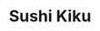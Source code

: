 ---
layout: place
title: Sushi Kiku
permalink: /georgia/atlanta/sushi-kiku.html
stateAbbr: GA
stateName: Georgia
cityName: Atlanta
seo:
  type: restaurant
  links: https://www.sushikikuatlanta.com/
place_id: ChIJMfxHNeIF9YgRwtPLtRoN47I
photos:
  - name: >-
      places/ChIJMfxHNeIF9YgRwtPLtRoN47I/photos/AeeoHcImaSpHBQYhKg4vS79kglemLzhIVLZ8VBoDgDCwXJjnh6y90ssIGhXdAdGUhnN0NaPyeO3M0qZibOTMd2qCTyTd-__ccgn1bc2-X7jPt2dKSIRVVL-2SuvejJk7gbRuZM0Ds8oSm-WN1at9DjPCld2KXDEjkTWFEM6X81GboTMJ4FIlpqOTTTYJdKG4Io9cmfqkQGYcyowbfnPlPGRR6TPZxOOXHeDkoMbDfGXLPsJSjIhyhrlGcLky5lKjOiUzgefckhOp7wun2dcEBcTaLML2RIzGiSlWw6FaOUOdvlf7zqEJsWW6z-2sSD5OypSwEWqr9uCQyv_S7gcqDNOB4qErohlQ7LqCmXxvYfXyd9PO9fe2-gScrf3VS1qeYChjDSpDuT4GbixernnEAz5JdHJtkAOTE1BdVkFAiRdOKUVGSA
    widthPx: 4000
    heightPx: 2252
    authorAttributions:
      - displayName: Lee Lee Williams
        uri: https://maps.google.com/maps/contrib/110028932608900272559
        photoUri: >-
          https://lh3.googleusercontent.com/a/ACg8ocIcX1DId8j-hX-pxfuCgWvkYHqj3FiSnJ80Or7WCuspMFUYoQ=s100-p-k-no-mo
    flagContentUri: >-
      https://www.google.com/local/imagery/report/?cb_client=maps_api_places.places_api&image_key=!1e10!2sCIHM0ogKEICAgIDrmvOiQA&hl=en-US
    googleMapsUri: >-
      https://www.google.com/maps/place//data=!3m4!1e2!3m2!1sCIHM0ogKEICAgIDrmvOiQA!2e10!4m2!3m1!1s0x88f505e23547fc31:0xb2e30d1ab5cbd3c2
  - name: >-
      places/ChIJMfxHNeIF9YgRwtPLtRoN47I/photos/AeeoHcLSyx7gz6rBfZaG9CQ2jml3yRs8DuZFN0tN_hVNVEDEAmMZh7PTs-in6K1Jdypz-BfyfZg-UmaHjpH18KVdmWO1dg85Yy_brt6dSDHf02hdh7ggX28n5-WVUxXcEyn8fzksKfgnUl9yY8HjYK1q8M4Vzwl6LDkiTVcIOdOBC0Kk_M3rvCMctc0uKxeAj9fkESSuVXCoShsHmJ0BAZzkVa3cY5oGAAvFlf6DBbqGxR7lwIJkgvi9z1EsxdGwYKlIwl3Cn--7bOh0CxrXAlBt8D9xuUj7z4NiRP-4k72umdq83lwrEFR1-wx_C1JfVKkTcvT23AGBfa7OzeKFuDUPWIUEvdkGXOikeN6AK_CS9kgaUtjokrCLahim0aF6kBBHUQ2q7BuHhAjXCvHYdmViQ1zLvubXsyFZB1hjWFLaiQoaTi67lvdHBeaMrynkfw
    widthPx: 4000
    heightPx: 2252
    authorAttributions:
      - displayName: Jana Viochnova
        uri: https://maps.google.com/maps/contrib/117000551736551810087
        photoUri: >-
          https://lh3.googleusercontent.com/a-/ALV-UjWDk2uHYzCfrpVC-CqovK9Y6vcqtSR0zoUKSFewqiFLuaMCLnXe=s100-p-k-no-mo
    flagContentUri: >-
      https://www.google.com/local/imagery/report/?cb_client=maps_api_places.places_api&image_key=!1e10!2sCIABIhADyddmqRKB_mevtgcAACVL&hl=en-US
    googleMapsUri: >-
      https://www.google.com/maps/place//data=!3m4!1e2!3m2!1sCIABIhADyddmqRKB_mevtgcAACVL!2e10!4m2!3m1!1s0x88f505e23547fc31:0xb2e30d1ab5cbd3c2
  - name: >-
      places/ChIJMfxHNeIF9YgRwtPLtRoN47I/photos/AeeoHcI9Wvu4LA-HN7x0HNg-jUC8mgv4k1wp_xnbnghYUI2NFGK2RTFw6Z-_qOw-KJByBEGe7aT0iu6BJcjVq6HahXE5BbxkB8u-JCaDVIfjuCHr83CGX5ImrydejNyDO3cnaI41lO88W0snfaWoWoDbIA6OmKwDdW3Ej7PD_iObk43xgOAeGUqYjYaEZQ5hlL75XuydqGOk-vbAD5Dbzbk-nKV0ZZnvsyHmMthHvzLkVHCKtbqbWivqTyNRBQkMBDwc-Qw0TEzdETkSmic3_z1IDfvurVOtwGrWflDTwy_N3TA1zDEx1DjoWO5Btb0kYc2FxYazHbfL9OZ5oGNrBXFX59llOUypIRL-q9ygHg3GJlpxu0Vt2oqCtFkqp2B1ITc5LHEEBAe0bfLwxiuCXeoYQNENRLFuwYhBIDVuLaedH2M
    widthPx: 1290
    heightPx: 1069
    authorAttributions:
      - displayName: S B
        uri: https://maps.google.com/maps/contrib/115982411911410632514
        photoUri: >-
          https://lh3.googleusercontent.com/a-/ALV-UjXVqvB5-giDaE_b9XEdr9kCP1cD8leBAwhlB-fL5Y7ef8uJuSfhfA=s100-p-k-no-mo
    flagContentUri: >-
      https://www.google.com/local/imagery/report/?cb_client=maps_api_places.places_api&image_key=!1e10!2sCIHM0ogKEICAgIDT4JLqHg&hl=en-US
    googleMapsUri: >-
      https://www.google.com/maps/place//data=!3m4!1e2!3m2!1sCIHM0ogKEICAgIDT4JLqHg!2e10!4m2!3m1!1s0x88f505e23547fc31:0xb2e30d1ab5cbd3c2
  - name: >-
      places/ChIJMfxHNeIF9YgRwtPLtRoN47I/photos/AeeoHcIMSwKP12kZlCWIRgDPuAbSOnHHnA-yOuNZqCK_RIzyovZJgrYJP2tdSNywSAj2G8F0yo7BtdoqLz0n5ZkAjxzgAqMhE7idTUTiEMFe-FZs1SL-R7DjyooDpaqBzKnJggwksNVE85cefMWdbmbxhCbgDU0Kd-SH5xE3YWp8Qlo-Wnv_GucakvsubuwB6ywm0cl7_-qSArP2CWVpYRWFrlvfgcj2kg6g4Ryv95sUMlcnha6kS44hLjOaSTta4X6kvwlGVxcoY1XyNVlpfl0kBtegV_6j5iFSnwsrQYjXRcJ1SIpWtst5IX2hmL4jWV7zuEmdASQWNaaB_33aNQEnj1fTtyKeq9165qXS3W4smY1Ld5NPrGsWjsj5BUfMvozJpWjnwAl5yuX4CLY5pddHd9Z_7CF4kRDgPVvT9vaOeQZlL5a4
    widthPx: 1514
    heightPx: 1021
    authorAttributions:
      - displayName: S B
        uri: https://maps.google.com/maps/contrib/115982411911410632514
        photoUri: >-
          https://lh3.googleusercontent.com/a-/ALV-UjXVqvB5-giDaE_b9XEdr9kCP1cD8leBAwhlB-fL5Y7ef8uJuSfhfA=s100-p-k-no-mo
    flagContentUri: >-
      https://www.google.com/local/imagery/report/?cb_client=maps_api_places.places_api&image_key=!1e10!2sCIHM0ogKEICAgIDT4JLq7gE&hl=en-US
    googleMapsUri: >-
      https://www.google.com/maps/place//data=!3m4!1e2!3m2!1sCIHM0ogKEICAgIDT4JLq7gE!2e10!4m2!3m1!1s0x88f505e23547fc31:0xb2e30d1ab5cbd3c2
  - name: >-
      places/ChIJMfxHNeIF9YgRwtPLtRoN47I/photos/AeeoHcI2-soxZ4L79SEXx9IJ1zsBHykstMQxrdKCFis6XVtAmcqdlQfNiJmpiE0CzFNiuZx4ijXleRmJPR_2exSplhlMQxjcSGg6DWzO_2En3cJBDSVYaNnNw3dZvCs3UutqmBXq3n_x15Gf0A2nWtN7eyOtiSh78rluzdAYrWUXBeYU79KVk0h9goaP-tnoNFYTGpkeP0fuTryK3ynZoDW_HgPocl4itOeKifcuMmkbCfgD72rUH-ji0rO9D3gLlb9fTW80Lb66qvyz8rMnmLkdflZ4FMGuMZ43tpPXlsWMDd1e7LvOSsC7LNvduKigbYWBaTVxk1Sd6pz0hpRxy_okKKf4RdQ_r1FR1bJzKuRtEp7ImtcJy2gVSoCs9h0DV_BpOJkzEOR-drZd69kOavMeYbxtVdMRabHZz77E9TPCQ0lVXyQMw_pdxd1LNzOHDw
    widthPx: 2268
    heightPx: 4032
    authorAttributions:
      - displayName: Kevin Woods
        uri: https://maps.google.com/maps/contrib/115709906678412343230
        photoUri: >-
          https://lh3.googleusercontent.com/a-/ALV-UjUOW_O7q1lvmcMznC15WC8helX10tiSFHf52w-kCQPgxgCg0W9x=s100-p-k-no-mo
    flagContentUri: >-
      https://www.google.com/local/imagery/report/?cb_client=maps_api_places.places_api&image_key=!1e10!2sCIABIhAA3ilWHiVegGgEQksABAuY&hl=en-US
    googleMapsUri: >-
      https://www.google.com/maps/place//data=!3m4!1e2!3m2!1sCIABIhAA3ilWHiVegGgEQksABAuY!2e10!4m2!3m1!1s0x88f505e23547fc31:0xb2e30d1ab5cbd3c2
  - name: >-
      places/ChIJMfxHNeIF9YgRwtPLtRoN47I/photos/AeeoHcIHOt0PdB0qQS78MleyJQseDFwdLQCdWWaxa1yLIoRQcodW5AjKb0VlKjD-D0gjxHiiHe7xbsPTKQ38M7ZqZ53P9GIiK8RX2AlNWksFW0J_DP0ght_bDIJeND8mobD2wOPJEPIQN7CpCA3mTTpHosL3p9Aw2EZjRtQ6P61rDHpu5fSTvZ7Ow_QLN7SOOsZkAUVZMR5RHh9BbuLHb6GfzbeNTsDeZM5eXkXORTOyvYo0xJYM8p_ifRYOL-O8-mNAxxaPbA7ZVU4g0fU4DCmDrv4GLi3ttBM4vT0IHWA2l_K1c6jogXupJUjp59qbzQtalM8Or7zS4vSIX7UPkB7gBPL51TmuEslwdr4lFz3CQUH9_awCDAtIOaCjP-1OWPuVeOaV8V1hWDsSsYKGcGs_MzU8GkTvbNSirE8gnQQT08_S8w
    widthPx: 3000
    heightPx: 4000
    authorAttributions:
      - displayName: Crystal Telesford
        uri: https://maps.google.com/maps/contrib/110511459790075330068
        photoUri: >-
          https://lh3.googleusercontent.com/a-/ALV-UjUEvbrqpHCf8R3l48TEMMfquOT8M4NrNjDDA18uwlK3ydFxFoMTlg=s100-p-k-no-mo
    flagContentUri: >-
      https://www.google.com/local/imagery/report/?cb_client=maps_api_places.places_api&image_key=!1e10!2sCIHM0ogKEICAgICZj4eVRA&hl=en-US
    googleMapsUri: >-
      https://www.google.com/maps/place//data=!3m4!1e2!3m2!1sCIHM0ogKEICAgICZj4eVRA!2e10!4m2!3m1!1s0x88f505e23547fc31:0xb2e30d1ab5cbd3c2
  - name: >-
      places/ChIJMfxHNeIF9YgRwtPLtRoN47I/photos/AeeoHcLvkmBRYlqWy0WZAKA3IsZCpNgqD_mdPn1dMTk-sd0cm-I0GcHGgCE-peUxGDQ3KiKvBpPUFXTwq8gDhwdbZrbPfx27EkAjMMfwYWV7vUWyIlIa6EzmPQyDKkZiAJ0rV17xXlU5yR-LvkEuLYCbQyzA7x71vPHtjXO14MveWP-2TszoEBPl9C1wLqdyBuKcusszpdH3TOlA090wH_vOuoudZt3IyxXBJLxR-Z8mnOs6jF9WahkfNrzjveNaqh8UnL_oUmicLnpkbpt-MtPDn0mHC0tpDT8inj9xx4YG4XfvKTlmyXWIJxEe3XKaWHNo01vx5YRvJQDiQCVTOB_NdNAg5-M5SItdRoldv5Q4WfHGkO1iYNCcvu_L-wV2EF71QqX7QN7nheggmx2gV6T6mkiPddGL-YOJn5qj6Kt6tUXswQ
    widthPx: 4032
    heightPx: 3024
    authorAttributions:
      - displayName: Melissa Kim
        uri: https://maps.google.com/maps/contrib/111317788344680856767
        photoUri: >-
          https://lh3.googleusercontent.com/a-/ALV-UjXWLGBewnk_hrUzNCY4T_Qrcu8gbTaN40uW_dEX4_JY_nV1mQ8G=s100-p-k-no-mo
    flagContentUri: >-
      https://www.google.com/local/imagery/report/?cb_client=maps_api_places.places_api&image_key=!1e10!2sCIHM0ogKEICAgICMpqv7Bg&hl=en-US
    googleMapsUri: >-
      https://www.google.com/maps/place//data=!3m4!1e2!3m2!1sCIHM0ogKEICAgICMpqv7Bg!2e10!4m2!3m1!1s0x88f505e23547fc31:0xb2e30d1ab5cbd3c2
  - name: >-
      places/ChIJMfxHNeIF9YgRwtPLtRoN47I/photos/AeeoHcIDPfRotYiTeWK1ipQGTnE44sh4laqVOnkMq4g4hKTZ3G6h3U9MDc0Hdyqg2MoN2_ROrhIgMkqZhQuXZeXp8s-yyFJr9zi4u16peqD-_s5Cy2PkwbuKs2A55ykx5uGvjL-a1ie7mYR_gLL-l9SSTAkkAybgMkEEjM1K8cKRH7KGlBqb4nC1N94hzgZMIFAHcrcRJoWELpq1_65xY7syoUMv81NgmuUutWtydtk36hliwt8fT-BpBJf1xUUROkAUJzw28TFWC8DGn9jHI6yzd35gWaPUDLTXpfnEFaQtLQ879vbMVvJxfn2eXUKjqtnbam9g-0KpMzbuqr5wuZTVn-qpfgiCONl4y9wlNw4OiTeue6SN5HGw3DziE_UGhdotXYVlUzJQVH0aWF0JrqUHwbdrCbO3xYymMi3RIZrcASme_A
    widthPx: 3000
    heightPx: 4000
    authorAttributions:
      - displayName: Trang T.
        uri: https://maps.google.com/maps/contrib/105427771826657887552
        photoUri: >-
          https://lh3.googleusercontent.com/a-/ALV-UjXgIc-Hvwe3gRW4x9hCbvdBAmyiqry4texVqLa7Sh9rxjfkaeT3tg=s100-p-k-no-mo
    flagContentUri: >-
      https://www.google.com/local/imagery/report/?cb_client=maps_api_places.places_api&image_key=!1e10!2sCIHM0ogKEICAgIDdjcuIMg&hl=en-US
    googleMapsUri: >-
      https://www.google.com/maps/place//data=!3m4!1e2!3m2!1sCIHM0ogKEICAgIDdjcuIMg!2e10!4m2!3m1!1s0x88f505e23547fc31:0xb2e30d1ab5cbd3c2
  - name: >-
      places/ChIJMfxHNeIF9YgRwtPLtRoN47I/photos/AeeoHcJXuh7rIPenCdA-TlzoDMCtvArgG8xzfbexyICSoVq-Iwn595zgXLKqQ7DEPvvSrRCzCZPTMofb7poUL9m3cIQkP-KDwcZRutE5rBpD3lJkIlZSxCBViIogvLZcU0xhUZTEkKorEjl0aN75vZeNIxRa6I0FbA9eBrZQsJG1nWSFp1AbLQXQLA45w7ISWlaSmM5MVFbDqDRob2Eoh0E41qTfCRQqUAP50KVDp_VDLP3Y1PRjL2GUl5dRG2SydSC6sE4a4zI7SuI9rxf5trAVIMvD1aWdFCquC2AME52kaHaqeyV3xmB2kGs79dpZUCgMTV9J5VW_KsAqcKNcVhu7PHWbQe015Ii5FfnyaA1MjPUucEa5uVkKg8jwA1E4hS4cOa3rNmzxjcc3AwqQhLHziPN1HooNH4CnZZpI8e3PEtDelE_n
    widthPx: 2160
    heightPx: 2160
    authorAttributions:
      - displayName: Nita LaNee'
        uri: https://maps.google.com/maps/contrib/100789618389979312378
        photoUri: >-
          https://lh3.googleusercontent.com/a-/ALV-UjVBFJtKZalCQj7fD_RsV3zHjq9BRAoRGS_q4afCl7t0rT73wp9tzg=s100-p-k-no-mo
    flagContentUri: >-
      https://www.google.com/local/imagery/report/?cb_client=maps_api_places.places_api&image_key=!1e10!2sCIHM0ogKEICAgIDU363HyAE&hl=en-US
    googleMapsUri: >-
      https://www.google.com/maps/place//data=!3m4!1e2!3m2!1sCIHM0ogKEICAgIDU363HyAE!2e10!4m2!3m1!1s0x88f505e23547fc31:0xb2e30d1ab5cbd3c2
  - name: >-
      places/ChIJMfxHNeIF9YgRwtPLtRoN47I/photos/AeeoHcKtgi9p9kjM-zkaqJQT9NSY9hJP7nhOngoprIWELEm3SVYtalapah_9IHPUtO9IUlwsEdvGIadybF9157oObQ_n9hFgzN3jrtHcnvZLKVRHRkeLVmlUJM08rq28PpcKIxMxDulSupaw13hYIOMEfubSOx0J24-wK40mT-zSGybYCwvaDu8slQbwlON4xRz7Ve_3cA_z8ZOOzOU-3DfSGP1b9B6QZfIKBokfsW4NRj6a1C8ieyt_jj2JkZHwMxeqB28amIRpkAsV4xK4eq8BZJ8ra9hu3izw8pzVQlJ79Wmt8UEr0zIUpLzhDmzKGK4eiOuPHTs8orIgmgEdQ0_eB5iJ0h8ErrGKiXX0FbvNhF0po-WrHROEpYhsRXbtn5uk-GJ3d2IIAais3yl1yUyEIOO11velif1fboOdMg8z02RIrg
    widthPx: 4032
    heightPx: 2268
    authorAttributions:
      - displayName: Kevin Woods
        uri: https://maps.google.com/maps/contrib/115709906678412343230
        photoUri: >-
          https://lh3.googleusercontent.com/a-/ALV-UjUOW_O7q1lvmcMznC15WC8helX10tiSFHf52w-kCQPgxgCg0W9x=s100-p-k-no-mo
    flagContentUri: >-
      https://www.google.com/local/imagery/report/?cb_client=maps_api_places.places_api&image_key=!1e10!2sCIHM0ogKEICAgIC3-5mxaA&hl=en-US
    googleMapsUri: >-
      https://www.google.com/maps/place//data=!3m4!1e2!3m2!1sCIHM0ogKEICAgIC3-5mxaA!2e10!4m2!3m1!1s0x88f505e23547fc31:0xb2e30d1ab5cbd3c2
address: 2770 Lenox Rd NE, Atlanta, GA 30324, USA
street: 2770 Lenox Rd NE
city: Atlanta
state: GA
zip: '30324'
country: USA
neighborhood: Buckhead
latitude: '33.831007'
longitude: '-84.356819'
accessibility_options:
  wheelchairAccessibleParking: true
  wheelchairAccessibleEntrance: true
  wheelchairAccessibleRestroom: true
  wheelchairAccessibleSeating: true
business_status: OPERATIONAL
name: Sushi Kiku
google_maps_links:
  directionsUri: >-
    https://www.google.com/maps/dir//''/data=!4m7!4m6!1m1!4e2!1m2!1m1!1s0x88f505e23547fc31:0xb2e30d1ab5cbd3c2!3e0
  placeUri: https://maps.google.com/?cid=12890160966834836418
  writeAReviewUri: >-
    https://www.google.com/maps/place//data=!4m3!3m2!1s0x88f505e23547fc31:0xb2e30d1ab5cbd3c2!12e1
  reviewsUri: >-
    https://www.google.com/maps/place//data=!4m4!3m3!1s0x88f505e23547fc31:0xb2e30d1ab5cbd3c2!9m1!1b1
  photosUri: >-
    https://www.google.com/maps/place//data=!4m3!3m2!1s0x88f505e23547fc31:0xb2e30d1ab5cbd3c2!10e5
primary_type: Sushi Restaurant
opening_hours:
  regular: null
  current: null
secondary_opening_hours:
  regular:
    weekdayDescriptions: null
    type: null
  current:
    weekdayDescriptions: null
    type: null
phone: (404) 467-4544
price_level: PRICE_LEVEL_MODERATE
price_range: $20 &ndash; $30
rating: '4.4'
rating_count: 0
website: https://www.sushikikuatlanta.com/
description: >-
  Explore Sushi Kiku in Atlanta, GA$$$Sushi Kiku in Atlanta, GA, stands out as a
  welcoming Japanese eatery known for its fresh sushi rolls and diverse entrees
  that cater to a variety of tastes. This spot offers all-you-can-eat dining
  options alongside a selection of beverages like beer, wine, and sake, making
  it a go-to choice for those seeking satisfying Japanese meals in a relaxed
  setting. The restaurant emphasizes accessibility with features like
  wheelchair-friendly parking and entrances, ensuring everyone can enjoy the
  experience. Affordable pricing in the moderate range adds to its appeal for
  casual diners looking for quality sushi restaurants nearby. With its focus on
  flavorful dishes and a cozy atmosphere, Sushi Kiku provides an ideal spot for
  exploring top-rated Japanese cuisine without the formality of upscale venues.
generative_summary: >-
  Explore Sushi Kiku in Atlanta, GA$$$Sushi Kiku in Atlanta, GA, stands out as a
  welcoming Japanese eatery known for its fresh sushi rolls and diverse entrees
  that cater to a variety of tastes. This spot offers all-you-can-eat dining
  options alongside a selection of beverages like beer, wine, and sake, making
  it a go-to choice for those seeking satisfying Japanese meals in a relaxed
  setting. The restaurant emphasizes accessibility with features like
  wheelchair-friendly parking and entrances, ensuring everyone can enjoy the
  experience. Affordable pricing in the moderate range adds to its appeal for
  casual diners looking for quality sushi restaurants nearby. With its focus on
  flavorful dishes and a cozy atmosphere, Sushi Kiku provides an ideal spot for
  exploring top-rated Japanese cuisine without the formality of upscale venues.
generative_disclosure: Summarized by AI using the Grok-3-Mini model.
reviews:
  - name: >-
      places/ChIJMfxHNeIF9YgRwtPLtRoN47I/reviews/ChdDSUhNMG9nS0VJQ0FnTURnNE03amdnRRAB
    relativePublishTimeDescription: a month ago
    rating: 5
    text:
      text: >-
        I love this restaurant! it’s my go to ATL sushi spot! if you’re looking
        for a lowkey, great quality sushi place this is it. their sushi rolls
        are comparable to fancy sushi restaurants and every roll I’ve ordered
        has exceeded my expectations. also did I mention you can customize your
        rolls? I’ve gotten everything from the miso soup to chirashi don which
        leaves me wanting to come back every time. My boyfriend loves their
        fried calamari so we get that often as well. Salmon nigiri is fire!
        prices are amaazing love you guys every person working here is so
        incredible too.
      languageCode: en
    originalText:
      text: >-
        I love this restaurant! it’s my go to ATL sushi spot! if you’re looking
        for a lowkey, great quality sushi place this is it. their sushi rolls
        are comparable to fancy sushi restaurants and every roll I’ve ordered
        has exceeded my expectations. also did I mention you can customize your
        rolls? I’ve gotten everything from the miso soup to chirashi don which
        leaves me wanting to come back every time. My boyfriend loves their
        fried calamari so we get that often as well. Salmon nigiri is fire!
        prices are amaazing love you guys every person working here is so
        incredible too.
      languageCode: en
    authorAttribution:
      displayName: Tulip Pansak
      uri: https://www.google.com/maps/contrib/108934946984202361217/reviews
      photoUri: >-
        https://lh3.googleusercontent.com/a-/ALV-UjWQYBwqQ9fN_MgzrdlHTyg7EM7m01jSbdx_MuI_ODzXZlvTWQPf3Q=s128-c0x00000000-cc-rp-mo-ba3
    publishTime: '2025-02-22T00:54:22.879309Z'
    flagContentUri: >-
      https://www.google.com/local/review/rap/report?postId=ChdDSUhNMG9nS0VJQ0FnTURnNE03amdnRRAB&d=17924085&t=1
    googleMapsUri: >-
      https://www.google.com/maps/reviews/data=!4m6!14m5!1m4!2m3!1sChdDSUhNMG9nS0VJQ0FnTURnNE03amdnRRAB!2m1!1s0x88f505e23547fc31:0xb2e30d1ab5cbd3c2
  - name: >-
      places/ChIJMfxHNeIF9YgRwtPLtRoN47I/reviews/ChZDSUhNMG9nS0VJQ0FnSURueFp5SUFREAE
    relativePublishTimeDescription: 6 months ago
    rating: 3
    text:
      text: >-
        I understand that great sushi is likely hard to come by in a landlocked
        city like Atlanta, and the food here is decent, but I don't appreciate
        the deceptive pricing.


        All the sushi is listed at fifty percent off, and that clearly draws a
        crowd, but since the list price is so far above market rate, it
        basically offsets any discount the customer may have enjoyed. They don't
        even list prices on their paper menu, which seems dishonest. Instead you
        scan a QR code menu, which will give you prices, but only some of the
        pictures load, so you don't really know what you're getting.


        The food itself is pretty good. The miso soup comes with fresh
        mushrooms, which is a nice touch, and the ginger salad dressing is fresh
        and tangy.


        The sushi is fresh but don't expect any frills on the regular roll...
        The best bang for your buck is probably the Rainbow Roll, although it
        also seems like pains have been taken to conceal the price of it.


        Eel roll is a little more oily than I'm used to, which made it difficult
        to taste the other fresh fish I ordered.


        The staff is very friendly, but the vibe here is... Strange. The music
        is a bizarre mix of country music and top 40 hits. Could benefit from
        some simple strings and a running fountain or something.
      languageCode: en
    originalText:
      text: >-
        I understand that great sushi is likely hard to come by in a landlocked
        city like Atlanta, and the food here is decent, but I don't appreciate
        the deceptive pricing.


        All the sushi is listed at fifty percent off, and that clearly draws a
        crowd, but since the list price is so far above market rate, it
        basically offsets any discount the customer may have enjoyed. They don't
        even list prices on their paper menu, which seems dishonest. Instead you
        scan a QR code menu, which will give you prices, but only some of the
        pictures load, so you don't really know what you're getting.


        The food itself is pretty good. The miso soup comes with fresh
        mushrooms, which is a nice touch, and the ginger salad dressing is fresh
        and tangy.


        The sushi is fresh but don't expect any frills on the regular roll...
        The best bang for your buck is probably the Rainbow Roll, although it
        also seems like pains have been taken to conceal the price of it.


        Eel roll is a little more oily than I'm used to, which made it difficult
        to taste the other fresh fish I ordered.


        The staff is very friendly, but the vibe here is... Strange. The music
        is a bizarre mix of country music and top 40 hits. Could benefit from
        some simple strings and a running fountain or something.
      languageCode: en
    authorAttribution:
      displayName: Adam Crain
      uri: https://www.google.com/maps/contrib/117224246405418887841/reviews
      photoUri: >-
        https://lh3.googleusercontent.com/a/ACg8ocLvzfb3akwLp-AGF-TQvwvPOzkpT6BvTDuspIgCQI_1lc1zeQ=s128-c0x00000000-cc-rp-mo-ba2
    publishTime: '2024-10-07T22:03:06.272229Z'
    flagContentUri: >-
      https://www.google.com/local/review/rap/report?postId=ChZDSUhNMG9nS0VJQ0FnSURueFp5SUFREAE&d=17924085&t=1
    googleMapsUri: >-
      https://www.google.com/maps/reviews/data=!4m6!14m5!1m4!2m3!1sChZDSUhNMG9nS0VJQ0FnSURueFp5SUFREAE!2m1!1s0x88f505e23547fc31:0xb2e30d1ab5cbd3c2
  - name: >-
      places/ChIJMfxHNeIF9YgRwtPLtRoN47I/reviews/ChdDSUhNMG9nS0VJQ0FnTURBcmJfd2dnRRAB
    relativePublishTimeDescription: 2 months ago
    rating: 5
    text:
      text: >-
        I used to come here because I lived right down the street and it was the
        closest sushi restaurant to my house. Now I come back because even after
        moving to Florida, I miss this place! Their rolls are always so good and
        you can't beat the prices. Lion King roll, Volcano roll, and Sakura
        rolls are my go-to orders. I prefer this place for dinner vs lunch as
        the rolls are made fresh vs buffet. It will always be one of my favorite
        spots.
      languageCode: en
    originalText:
      text: >-
        I used to come here because I lived right down the street and it was the
        closest sushi restaurant to my house. Now I come back because even after
        moving to Florida, I miss this place! Their rolls are always so good and
        you can't beat the prices. Lion King roll, Volcano roll, and Sakura
        rolls are my go-to orders. I prefer this place for dinner vs lunch as
        the rolls are made fresh vs buffet. It will always be one of my favorite
        spots.
      languageCode: en
    authorAttribution:
      displayName: Linda Eubanks Nale
      uri: https://www.google.com/maps/contrib/105319737752034675570/reviews
      photoUri: >-
        https://lh3.googleusercontent.com/a-/ALV-UjVF7Bqn2SWqJXl7FJmrfRNFJp3H_HY_tgw5_JPETiqCy7pjedGw=s128-c0x00000000-cc-rp-mo-ba4
    publishTime: '2025-02-11T04:52:08.778074Z'
    flagContentUri: >-
      https://www.google.com/local/review/rap/report?postId=ChdDSUhNMG9nS0VJQ0FnTURBcmJfd2dnRRAB&d=17924085&t=1
    googleMapsUri: >-
      https://www.google.com/maps/reviews/data=!4m6!14m5!1m4!2m3!1sChdDSUhNMG9nS0VJQ0FnTURBcmJfd2dnRRAB!2m1!1s0x88f505e23547fc31:0xb2e30d1ab5cbd3c2
  - name: >-
      places/ChIJMfxHNeIF9YgRwtPLtRoN47I/reviews/ChZDSUhNMG9nS0VJQ0FnSUNmbWJhX1d3EAE
    relativePublishTimeDescription: 3 months ago
    rating: 5
    text:
      text: >-
        I went with a large group of family, 14 of us, and they sat us in the
        back room. We've been there many times, and it felt like going to an old
        friends house. The service was great, food was delicious, and everyone
        ate their fill. Thank you Sushi Kiku for a great meal!
      languageCode: en
    originalText:
      text: >-
        I went with a large group of family, 14 of us, and they sat us in the
        back room. We've been there many times, and it felt like going to an old
        friends house. The service was great, food was delicious, and everyone
        ate their fill. Thank you Sushi Kiku for a great meal!
      languageCode: en
    authorAttribution:
      displayName: Carlos E. Marciales
      uri: https://www.google.com/maps/contrib/101597837675250143042/reviews
      photoUri: >-
        https://lh3.googleusercontent.com/a-/ALV-UjUpOJ6CRIR6MJ5VQw0Sh9ln6xzB4jNggz4Ip-qG3Ip4yHJNq8u9CA=s128-c0x00000000-cc-rp-mo-ba4
    publishTime: '2024-12-30T14:37:48.551963Z'
    flagContentUri: >-
      https://www.google.com/local/review/rap/report?postId=ChZDSUhNMG9nS0VJQ0FnSUNmbWJhX1d3EAE&d=17924085&t=1
    googleMapsUri: >-
      https://www.google.com/maps/reviews/data=!4m6!14m5!1m4!2m3!1sChZDSUhNMG9nS0VJQ0FnSUNmbWJhX1d3EAE!2m1!1s0x88f505e23547fc31:0xb2e30d1ab5cbd3c2
  - name: >-
      places/ChIJMfxHNeIF9YgRwtPLtRoN47I/reviews/ChZDSUhNMG9nS0VJQ0FnSUN2b1BycWJBEAE
    relativePublishTimeDescription: 4 months ago
    rating: 1
    text:
      text: >-
        burnt food. the udon was really bland too, and there was barely any
        flavor. I've been here before, and their food is usually ok. But this
        time they really dropped the ball. I paid $26 for this? C'mon...
      languageCode: en
    originalText:
      text: >-
        burnt food. the udon was really bland too, and there was barely any
        flavor. I've been here before, and their food is usually ok. But this
        time they really dropped the ball. I paid $26 for this? C'mon...
      languageCode: en
    authorAttribution:
      displayName: Lee
      uri: https://www.google.com/maps/contrib/106548381552636427032/reviews
      photoUri: >-
        https://lh3.googleusercontent.com/a/ACg8ocLnz7UFMSdI5vvXY697y_u1sHk9Edu1UcKliiNDxUrya94G=s128-c0x00000000-cc-rp-mo
    publishTime: '2024-12-07T03:23:24.791458Z'
    flagContentUri: >-
      https://www.google.com/local/review/rap/report?postId=ChZDSUhNMG9nS0VJQ0FnSUN2b1BycWJBEAE&d=17924085&t=1
    googleMapsUri: >-
      https://www.google.com/maps/reviews/data=!4m6!14m5!1m4!2m3!1sChZDSUhNMG9nS0VJQ0FnSUN2b1BycWJBEAE!2m1!1s0x88f505e23547fc31:0xb2e30d1ab5cbd3c2
review_summary: >-
  What Visitors Are Sharing$$$Folks rave about the fresh, customizable sushi
  rolls and generous portions that make this place a solid pick for affordable
  Japanese eats, with many highlighting the great value and tasty options like
  specialty rolls and appetizers. While some mention occasional inconsistencies
  in food preparation, such as certain dishes not hitting the mark every time,
  the overall vibe remains friendly and inviting for groups or solo diners.
  Customers appreciate the welcoming service and atmosphere that keeps them
  coming back, even if pricing can feel a bit tricky to navigate at times. All
  in all, it's a spot where the positives like flavorful meals and relaxed
  dining outweigh the minor hiccups, offering an honest win for anyone hunting
  for reliable sushi close to home.
review_disclosure: Summarized by AI using the Grok-3-Mini model.
parking_options:
  freeParkingLot: true
  freeStreetParking: true
payment_options:
  acceptsCreditCards: true
  acceptsDebitCards: true
  acceptsCashOnly: false
  acceptsNfc: true
allow_dogs: null
curbside_pickup: true
delivery: true
dine_in: true
good_for_children: true
good_for_groups: true
good_for_sports: null
live_music: false
menu_for_children: false
outdoor_seating: false
reservable: true
restroom: true
serves_beer: true
serves_breakfast: false
serves_brunch: false
serves_cocktails: true
serves_coffee: null
serves_dinner: true
serves_dessert: true
serves_lunch: true
serves_vegetarian_food: null
serves_wine: true
takeout: true
update_category: pro
places_description: >-
  Informal eatery presenting Japanese entrees & sushi rolls, plus tempura
  cheesecake for dessert.

---